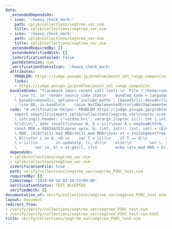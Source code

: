 ```yaml
---
data:
  _extendedDependsOn:
  - icon: ':heavy_check_mark:'
    path: cplib/collections/segtree_var.nim
    title: cplib/collections/segtree_var.nim
  - icon: ':heavy_check_mark:'
    path: cplib/collections/segtree_var.nim
    title: cplib/collections/segtree_var.nim
  _extendedRequiredBy: []
  _extendedVerifiedWith: []
  _isVerificationFailed: false
  _pathExtension: nim
  _verificationStatusIcon: ':heavy_check_mark:'
  attributes:
    PROBLEM: https://judge.yosupo.jp/problem/point_set_range_composite
    links:
    - https://judge.yosupo.jp/problem/point_set_range_composite
  bundledCode: "Traceback (most recent call last):\n  File \"/home/runner/.local/lib/python3.10/site-packages/onlinejudge_verify/documentation/build.py\"\
    , line 71, in _render_source_code_stat\n    bundled_code = language.bundle(stat.path,\
    \ basedir=basedir, options={'include_paths': [basedir]}).decode()\n  File \"/home/runner/.local/lib/python3.10/site-packages/onlinejudge_verify/languages/nim.py\"\
    , line 86, in bundle\n    raise NotImplementedError\nNotImplementedError\n"
  code: "# verification-helper: PROBLEM https://judge.yosupo.jp/problem/point_set_range_composite\n\
    import sequtils\nimport cplib/collections/segtree_var\n\nproc scanf(formatstr:\
    \ cstring){.header: \"<stdio.h>\", varargs.}\nproc ii(): int {.inline.} = scanf(\"\
    %lld\\n\", addr result)\n\nvar N, Q = ii()\nvar A = newSeqWith(N, (ii(), ii()))\n\
    const MOD = 998244353\nproc op(a, b: (int, int)): (int, int) = (b[0]*a[0] mod\
    \ MOD, (b[0]*a[1] mod MOD)+b[1] mod MOD)\nvar st = initSegmentTree(A, op, (1,\
    \ 0))\nfor i in 0..<Q:\n    var T = ii()\n    if T == 0:\n        var p, c, d\
    \ = ii()\n        st.update(p, (c, d))\n    else:\n        var l, r, x = ii()\n\
    \        var (a, b) = st.get(l, r)\n        echo (a*x mod MOD + b) mod MOD\n"
  dependsOn:
  - cplib/collections/segtree_var.nim
  - cplib/collections/segtree_var.nim
  isVerificationFile: true
  path: verify/collections/segtree_var/segtree_PSRC_test.nim
  requiredBy: []
  timestamp: '2024-09-16 02:10:51+09:00'
  verificationStatus: TEST_ACCEPTED
  verifiedWith: []
documentation_of: verify/collections/segtree_var/segtree_PSRC_test.nim
layout: document
redirect_from:
- /verify/verify/collections/segtree_var/segtree_PSRC_test.nim
- /verify/verify/collections/segtree_var/segtree_PSRC_test.nim.html
title: verify/collections/segtree_var/segtree_PSRC_test.nim
---
```

